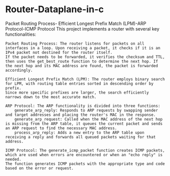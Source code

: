 # Router-Dataplane-in-c
Packet Routing Process- Efficient Longest Prefix Match (LPM)-ARP Protocol-ICMP Protocol
This project implements a router with several key functionalities:

    Packet Routing Process: The router listens for packets on all interfaces in a loop. Upon receiving a packet, it checks if it is an IPv4 packet not destined for the router itself.
    If the packet needs to be forwarded, it verifies the checksum and TTL, then uses the get_best_route function to determine the next hop. If the next hop and its MAC address are found, the packet is forwarded accordingly.

    Efficient Longest Prefix Match (LPM): The router employs binary search for LPM, with routing table entries sorted in descending order by prefix.
    Since more specific prefixes are larger, the search efficiently narrows down to the most accurate match.

    ARP Protocol: The ARP functionality is divided into three functions:
        generate_arp_reply: Responds to ARP requests by swapping sender and target addresses and placing the router's MAC in the response.
        generate_arp_request: Called when the MAC address of the next hop is missing from the ARP table, it queues the current packet and sends an ARP request to find the necessary MAC address.
        process_arp_reply: Adds a new entry to the ARP table upon receiving a reply and forwards all queued packets waiting for that address.

    ICMP Protocol: The generate_icmp_packet function creates ICMP packets, which are used when errors are encountered or when an "echo reply" is needed.
    The function generates ICMP packets with the appropriate type and code based on the error or request.
